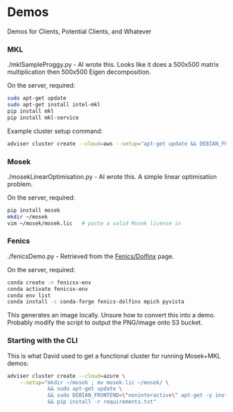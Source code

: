 # Demos
Demos for Clients, Potential Clients, and Whatever

### MKL
./mklSampleProggy.py - AI wrote this. Looks like it does a 500x500 matrix multiplication then 500x500 Eigen decomposition.

On the server, required:

```bash
sudo apt-get update
sudo apt-get install intel-mkl
pip install mkl
pip install mkl-service
```

Example cluster setup command:

```bash
adviser cluster create --cloud=aws --setup="apt-get update && DEBIAN_FRONTEND=noninteractive apt install -y intel-mkl && pip install mkl mkl-service"
```

### Mosek
./mosekLinearOptimisation.py - AI wrote this. A simple linear optimisation problem.

On the server, required:

```bash
pip install mosek
mkdir ~/mosek
vim ~/mosek/mosek.lic   # paste a valid Mosek license in
```

### Fenics
./fenicsDemo.py - Retrieved from the [Fenics/Dolfinx](https://docs.fenicsproject.org/dolfinx/v0.9.0/python/demos/demo_poisson.html) page.

On the server, required:

```bash
conda create -n fenicsx-env
conda activate fenicsx-env
conda env list
conda install -c conda-forge fenics-dolfinx mpich pyvista
```

This generates an image locally. Unsure how to convert this into a demo. Probably modify the script to output the PNG/image onto S3 bucket.

### Starting with the CLI
This is what David used to get a functional cluster for running Mosek+MKL demos:

```bash
adviser cluster create --cloud=azure \
    --setup="mkdir ~/mosek ; mv mosek.lic ~/mosek/ \
             && sudo apt-get update \
             && sudo DEBIAN_FRONTEND=\"noninteractive\" apt-get -y install intel-mkl \
             && pip install -r requirements.txt"
```
